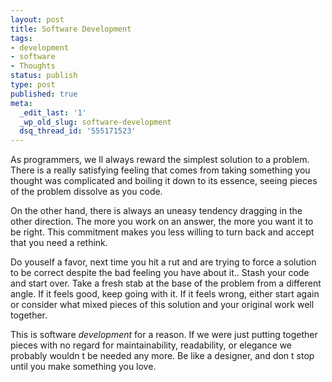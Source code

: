 ```yaml
---
layout: post
title: Software Development
tags:
- development
- software
- Thoughts
status: publish
type: post
published: true
meta:
  _edit_last: '1'
  _wp_old_slug: software-development
  dsq_thread_id: '555171523'
---
```

As programmers, we ll always reward the simplest solution to a problem. There is a really satisfying feeling that comes from taking something you thought was complicated and boiling it down to its essence, seeing pieces of the problem dissolve as you code.

On the other hand, there is always an uneasy tendency dragging in the other direction. The more you work on an answer, the more you want it to be right. This commitment makes you less willing to turn back and accept that you need a rethink.

Do youself a favor, next time you hit a rut and are trying to force a solution to be correct despite the bad feeling you have about it.. Stash your code and start over. Take a fresh stab at the base of the problem from a different angle. If it feels good, keep going with it. If it feels wrong, either start again or consider what mixed pieces of this solution and your original work well together.

This is software <em>development</em> for a reason. If we were just putting together pieces with no regard for maintainability, readability, or elegance   we probably wouldn t be needed any more. Be like a designer, and don t stop until you make something you love.

